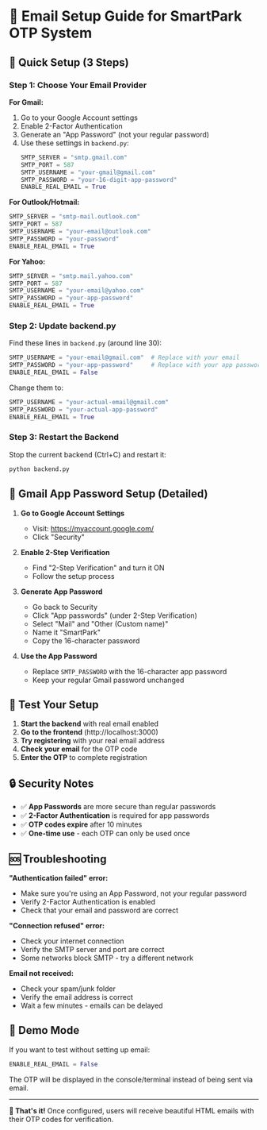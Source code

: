 # 📧 Email Setup Guide for SmartPark OTP System

## 🚀 Quick Setup (3 Steps)

### Step 1: Choose Your Email Provider

**For Gmail:**
1. Go to your Google Account settings
2. Enable 2-Factor Authentication
3. Generate an "App Password" (not your regular password)
4. Use these settings in `backend.py`:
   ```python
   SMTP_SERVER = "smtp.gmail.com"
   SMTP_PORT = 587
   SMTP_USERNAME = "your-gmail@gmail.com"
   SMTP_PASSWORD = "your-16-digit-app-password"
   ENABLE_REAL_EMAIL = True
   ```

**For Outlook/Hotmail:**
```python
SMTP_SERVER = "smtp-mail.outlook.com"
SMTP_PORT = 587
SMTP_USERNAME = "your-email@outlook.com"
SMTP_PASSWORD = "your-password"
ENABLE_REAL_EMAIL = True
```

**For Yahoo:**
```python
SMTP_SERVER = "smtp.mail.yahoo.com"
SMTP_PORT = 587
SMTP_USERNAME = "your-email@yahoo.com"
SMTP_PASSWORD = "your-app-password"
ENABLE_REAL_EMAIL = True
```

### Step 2: Update backend.py

Find these lines in `backend.py` (around line 30):
```python
SMTP_USERNAME = "your-email@gmail.com"  # Replace with your email
SMTP_PASSWORD = "your-app-password"     # Replace with your app password
ENABLE_REAL_EMAIL = False
```

Change them to:
```python
SMTP_USERNAME = "your-actual-email@gmail.com"
SMTP_PASSWORD = "your-actual-app-password"
ENABLE_REAL_EMAIL = True
```

### Step 3: Restart the Backend

Stop the current backend (Ctrl+C) and restart it:
```bash
python backend.py
```

## 🔧 Gmail App Password Setup (Detailed)

1. **Go to Google Account Settings**
   - Visit: https://myaccount.google.com/
   - Click "Security"

2. **Enable 2-Step Verification**
   - Find "2-Step Verification" and turn it ON
   - Follow the setup process

3. **Generate App Password**
   - Go back to Security
   - Click "App passwords" (under 2-Step Verification)
   - Select "Mail" and "Other (Custom name)"
   - Name it "SmartPark"
   - Copy the 16-character password

4. **Use the App Password**
   - Replace `SMTP_PASSWORD` with the 16-character app password
   - Keep your regular Gmail password unchanged

## 🧪 Test Your Setup

1. **Start the backend** with real email enabled
2. **Go to the frontend** (http://localhost:3000)
3. **Try registering** with your real email address
4. **Check your email** for the OTP code
5. **Enter the OTP** to complete registration

## 🔒 Security Notes

- ✅ **App Passwords** are more secure than regular passwords
- ✅ **2-Factor Authentication** is required for app passwords
- ✅ **OTP codes expire** after 10 minutes
- ✅ **One-time use** - each OTP can only be used once

## 🆘 Troubleshooting

**"Authentication failed" error:**
- Make sure you're using an App Password, not your regular password
- Verify 2-Factor Authentication is enabled
- Check that your email and password are correct

**"Connection refused" error:**
- Check your internet connection
- Verify the SMTP server and port are correct
- Some networks block SMTP - try a different network

**Email not received:**
- Check your spam/junk folder
- Verify the email address is correct
- Wait a few minutes - emails can be delayed

## 📱 Demo Mode

If you want to test without setting up email:
```python
ENABLE_REAL_EMAIL = False
```

The OTP will be displayed in the console/terminal instead of being sent via email.

---

**🎉 That's it!** Once configured, users will receive beautiful HTML emails with their OTP codes for verification. 